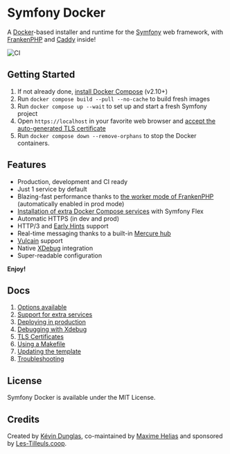# Symfony Docker

A [Docker](https://www.docker.com/)-based installer and runtime for the [Symfony](https://symfony.com) web framework,
with [FrankenPHP](https://frankenphp.dev) and [Caddy](https://caddyserver.com/) inside!

![CI](https://github.com/dunglas/symfony-docker/workflows/CI/badge.svg)

## Getting Started

1. If not already done, [install Docker Compose](https://docs.docker.com/compose/install/) (v2.10+)
2. Run `docker compose build --pull --no-cache` to build fresh images
3. Run `docker compose up --wait` to set up and start a fresh Symfony project
4. Open `https://localhost` in your favorite web browser and [accept the auto-generated TLS certificate](https://stackoverflow.com/a/15076602/1352334)
5. Run `docker compose down --remove-orphans` to stop the Docker containers.

## Features

- Production, development and CI ready
- Just 1 service by default
- Blazing-fast performance thanks to [the worker mode of FrankenPHP](https://github.com/dunglas/frankenphp/blob/main/docs/worker.md) (automatically enabled in prod mode)
- [Installation of extra Docker Compose services](docs/extra-services.md) with Symfony Flex
- Automatic HTTPS (in dev and prod)
- HTTP/3 and [Early Hints](https://symfony.com/blog/new-in-symfony-6-3-early-hints) support
- Real-time messaging thanks to a built-in [Mercure hub](https://symfony.com/doc/current/mercure.html)
- [Vulcain](https://vulcain.rocks) support
- Native [XDebug](docs/xdebug.md) integration
- Super-readable configuration

**Enjoy!**

## Docs

1. [Options available](docs/options.md)
2. [Support for extra services](docs/extra-services.md)
3. [Deploying in production](docs/production.md)
4. [Debugging with Xdebug](docs/xdebug.md)
5. [TLS Certificates](docs/tls.md)
6. [Using a Makefile](docs/makefile.md)
7. [Updating the template](docs/updating.md)
8. [Troubleshooting](docs/troubleshooting.md)

## License

Symfony Docker is available under the MIT License.

## Credits

Created by [Kévin Dunglas](https://dunglas.dev), co-maintained by [Maxime Helias](https://twitter.com/maxhelias) and sponsored by [Les-Tilleuls.coop](https://les-tilleuls.coop).
